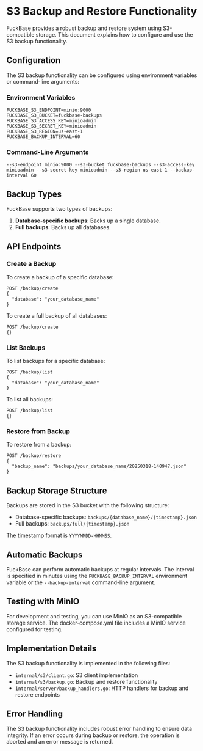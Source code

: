 # S3 Backup and Restore Functionality

FuckBase provides a robust backup and restore system using S3-compatible storage. This document explains how to configure and use the S3 backup functionality.

## Configuration

The S3 backup functionality can be configured using environment variables or command-line arguments:

### Environment Variables

```
FUCKBASE_S3_ENDPOINT=minio:9000
FUCKBASE_S3_BUCKET=fuckbase-backups
FUCKBASE_S3_ACCESS_KEY=minioadmin
FUCKBASE_S3_SECRET_KEY=minioadmin
FUCKBASE_S3_REGION=us-east-1
FUCKBASE_BACKUP_INTERVAL=60
```

### Command-Line Arguments

```
--s3-endpoint minio:9000 --s3-bucket fuckbase-backups --s3-access-key minioadmin --s3-secret-key minioadmin --s3-region us-east-1 --backup-interval 60
```

## Backup Types

FuckBase supports two types of backups:

1. **Database-specific backups**: Backs up a single database.
2. **Full backups**: Backs up all databases.

## API Endpoints

### Create a Backup

To create a backup of a specific database:

```
POST /backup/create
{
  "database": "your_database_name"
}
```

To create a full backup of all databases:

```
POST /backup/create
{}
```

### List Backups

To list backups for a specific database:

```
POST /backup/list
{
  "database": "your_database_name"
}
```

To list all backups:

```
POST /backup/list
{}
```

### Restore from Backup

To restore from a backup:

```
POST /backup/restore
{
  "backup_name": "backups/your_database_name/20250318-140947.json"
}
```

## Backup Storage Structure

Backups are stored in the S3 bucket with the following structure:

- Database-specific backups: `backups/{database_name}/{timestamp}.json`
- Full backups: `backups/full/{timestamp}.json`

The timestamp format is `YYYYMMDD-HHMMSS`.

## Automatic Backups

FuckBase can perform automatic backups at regular intervals. The interval is specified in minutes using the `FUCKBASE_BACKUP_INTERVAL` environment variable or the `--backup-interval` command-line argument.

## Testing with MinIO

For development and testing, you can use MinIO as an S3-compatible storage service. The docker-compose.yml file includes a MinIO service configured for testing.

## Implementation Details

The S3 backup functionality is implemented in the following files:

- `internal/s3/client.go`: S3 client implementation
- `internal/s3/backup.go`: Backup and restore functionality
- `internal/server/backup_handlers.go`: HTTP handlers for backup and restore endpoints

## Error Handling

The S3 backup functionality includes robust error handling to ensure data integrity. If an error occurs during backup or restore, the operation is aborted and an error message is returned.